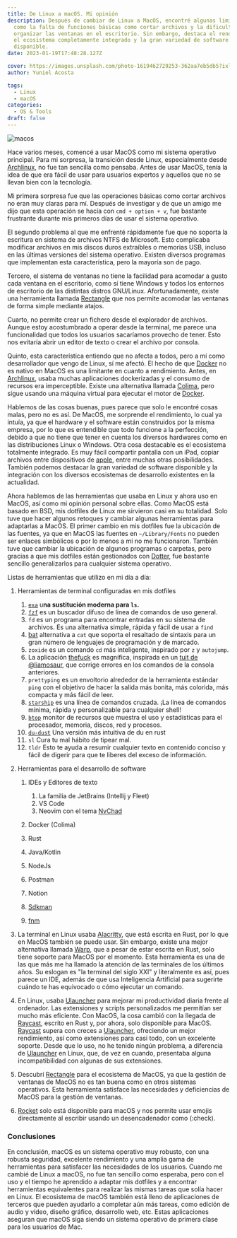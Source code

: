 ```yaml
---
title: De Linux a macOS. Mi opinión
description: Después de cambiar de Linux a MacOS, encontré algunas limitaciones
  como la falta de funciones básicas como cortar archivos y la dificultad para
  organizar las ventanas en el escritorio. Sin embargo, destaca el rendimiento,
  el ecosistema completamente integrado y la gran variedad de software
  disponible.
date: 2023-01-19T17:48:28.127Z

cover: https://images.unsplash.com/photo-1619462729253-362aa7eb5db5?ixlib=rb-4.0.3&q=80&fm=jpg&crop=entropy&cs=tinysrgb&w=4800
author: Yuniel Acosta

tags:
  - Linux
  - macOS
categories:
  - OS & Tools
draft: false
---
```


![macos](https://images.unsplash.com/photo-1620121692029-d088224ddc74?ixlib=rb-4.0.3&ixid=MnwxMjA3fDB8MHxwaG90by1wYWdlfHx8fGVufDB8fHx8&auto=format&fit=crop&w=1932&q=80 'macos')

Hace varios meses, comencé a usar MacOS como mi sistema operativo principal. Para mi sorpresa, la transición desde Linux, especialmente desde [Archlinux](https://archlinux.org/), no fue tan sencilla como pensaba. Antes de usar MacOS, tenía la idea de que era fácil de usar para usuarios expertos y aquellos que no se llevan bien con la tecnología.

Mi primera sorpresa fue que las operaciones básicas como cortar archivos no eran muy claras para mí. Después de investigar y de que un amigo me dijo que esta operación se hacía con `cmd + option + v`, fue bastante frustrante durante mis primeros días de usar el sistema operativo.

El segundo problema al que me enfrenté rápidamente fue que no soporta la escritura en sistema de archivos NTFS de Microsoft. Esto complicaba modificar archivos en mis discos duros extraíbles o memorias USB, incluso en las últimas versiones del sistema operativo. Existen diversos programas que implementan esta característica, pero la mayoría son de pago.

Tercero, el sistema de ventanas no tiene la facilidad para acomodar a gusto cada ventana en el escritorio, como sí tiene Windows y todos los entornos de escritorio de las distintas distros GNU/Linux. Afortunadamente, existe una herramienta llamada [Rectangle](https://rectangleapp.com/) que nos permite acomodar las ventanas de forma simple mediante atajos.

Cuarto, no permite crear un fichero desde el explorador de archivos. Aunque estoy acostumbrado a operar desde la terminal, me parece una funcionalidad que todos los usuarios sacaríamos provecho de tener. Esto nos evitaría abrir un editor de texto o crear el archivo por consola.

Quinto, esta característica entiendo que no afecta a todos, pero a mí como desarrollador que vengo de Linux, sí me afectó. El hecho de que [Docker](https://www.docker.com/) no es nativo en MacOS es una limitante en cuanto a rendimiento. Antes, en [Archlinux](https://archlinux.org/), usaba muchas aplicaciones dockerizadas y el consumo de recursos era imperceptible. Existe una alternativa llamada [Colima](https://github.com/abiosoft/colima), pero sigue usando una máquina virtual para ejecutar el motor de [Docker](https://www.docker.com/).

Hablemos de las cosas buenas, pues parece que solo le encontré cosas malas, pero no es así. De MacOS, me sorprende el rendimiento, lo cual ya intuía, ya que el hardware y el software están construidos por la misma empresa, por lo que es entendible que todo funcione a la perfección, debido a que no tiene que tener en cuenta los diversos hardwares como en las distribuciones Linux o Windows. Otra cosa destacable es el ecosistema totalmente integrado. Es muy fácil compartir pantalla con un iPad, copiar archivos entre dispositivos de [apple](https://www.apple.com/), entre muchas otras posibilidades. También podemos destacar la gran variedad de software disponible y la integración con los diversos ecosistemas de desarrollo existentes en la actualidad.

Ahora hablemos de las herramientas que usaba en Linux y ahora uso en MacOS, así como mi opinión personal sobre ellas. Como MacOS está basado en BSD, mis dotfiles de Linux me sirvieron casi en su totalidad. Solo tuve que hacer algunos retoques y cambiar algunas herramientas para adaptarlas a MacOS. El primer cambio en mis dotfiles fue la ubicación de las fuentes, ya que en MacOS las fuentes en `~/Library/Fonts` no pueden ser enlaces simbólicos o por lo menos a mi no me funcionaron. También tuve que cambiar la ubicación de algunos programas o carpetas, pero gracias a que mis dotfiles están gestionados con [Dotter](https://github.com/SuperCuber/dotter), fue bastante sencillo generalizarlos para cualquier sistema operativo.

Listas de herramientas que utilizo en mi día a día:

1. Herramientas de terminal configuradas en mis dotfiles

   1. [`exa`](https://the.exa.website/) u**na sustitución moderna para `ls`.**
   2. [`fzf`](https://github.com/junegunn/fzf) es un buscador difuso de línea de comandos de uso general.
   3. `fd` es un programa para encontrar entradas en su sistema de archivos. Es una alternativa simple, rápida y fácil de usar a `find`
   4. [bat](https://github.com/sharkdp/bat) alternativa a `cat` que soporta el resaltado de sintaxis para un gran número de lenguajes de programación y de marcado.
   5. `zoxide` es un comando `cd` más inteligente, inspirado por `z` y `autojump`.
   6. La aplicación [thefuck](https://github.com/nvbn/thefuck) es magnífica, inspirada en un [tuit de @liamosaur](https://twitter.com/liamosaur/status/506975850596536320), que corrige errores en los comandos de la consola anteriores.
   7. `prettyping` es un envoltorio alrededor de la herramienta estándar `ping` con el objetivo de hacer la salida más bonita, más colorida, más compacta y más fácil de leer.
   8. [`starship`](https://starship.rs/) es una línea de comandos cruzada. ¡La línea de comandos mínima, rápida y personalizable para cualquier shell!
   9. [`btop`](https://github.com/aristocratos/btop) monitor de recursos que muestra el uso y estadísticas para el procesador, memoria, discos, red y procesos.
   10. [`du-dust`](https://github.com/bootandy/dust) Una versión más intuitiva de du en rust
   11. `sl` Cura tu mal hábito de tipear mal.
   12. `tldr` Esto te ayuda a resumir cualquier texto en contenido conciso y fácil de digerir para que te liberes del exceso de información.

2. Herramientas para el desarrollo de software

   1. IDEs y Editores de texto

      1. La familia de JetBrains (Intellij y Fleet)
      2. VS Code
      3. Neovim con el tema [NvChad](https://nvchad.com/)

   2. Docker (Colima)
   3. Rust
   4. Java/Kotlin
   5. NodeJs
   6. Postman
   7. Notion
   8. [Sdkman](https://sdkman.io/)
   9. [fnm](https://github.com/Schniz/fnm)

3. La terminal en Linux usaba [Alacritty](https://github.com/alacritty/alacritty), que está escrita en Rust, por lo que en MacOS también se puede usar. Sin embargo, existe una mejor alternativa llamada [Warp](https://app.warp.dev/referral/26QGQ6), que a pesar de estar escrita en Rust, solo tiene soporte para MacOS por el momento. Esta herramienta es una de las que más me ha llamado la atención de las terminales de los últimos años. Su eslogan es "la terminal del siglo XXI" y literalmente es así, pues parece un IDE, además de que usa Inteligencia Artificial para sugerirte cuándo te has equivocado o cómo ejecutar un comando.
4. En Linux, usaba [Ulauncher](https://ulauncher.io/) para mejorar mi productividad diaria frente al ordenador. Las extensiones y scripts personalizados me permitían ser mucho más eficiente. Con MacOS, la cosa cambió con la llegada de [Raycast](https://www.raycast.com/), escrito en Rust y, por ahora, solo disponible para MacOS. [Raycast](https://www.raycast.com/) supera con creces a [Ulauncher](https://ulauncher.io/), ofreciendo un mejor rendimiento, así como extensiones para casi todo, con un excelente soporte. Desde que lo uso, no he tenido ningún problema, a diferencia de [Ulauncher](https://ulauncher.io/) en Linux, que, de vez en cuando, presentaba alguna incompatibilidad con algunas de sus extensiones.
5. Descubrí [Rectangle](https://rectangleapp.com/) para el ecosistema de MacOS, ya que la gestión de ventanas de MacOS no es tan buena como en otros sistemas operativos. Esta herramienta satisface las necesidades y deficiencias de MacOS para la gestión de ventanas.
6. [Rocket](https://matthewpalmer.net/rocket/) solo está disponible para macOS y nos permite usar emojis directamente al escribir usando un desencadenador como (:check).

### Conclusiones

En conclusión, macOS es un sistema operativo muy robusto, con una robusta seguridad, excelente rendimiento y una amplia gama de herramientas para satisfacer las necesidades de los usuarios. Cuando me cambié de Linux a macOS, no fue tan sencillo como esperaba, pero con el uso y el tiempo he aprendido a adaptar mis dotfiles y a encontrar herramientas equivalentes para realizar las mismas tareas que solía hacer en Linux. El ecosistema de macOS también está lleno de aplicaciones de terceros que pueden ayudarlo a completar aún más tareas, como edición de audio y vídeo, diseño gráfico, desarrollo web, etc. Estas aplicaciones aseguran que macOS siga siendo un sistema operativo de primera clase para los usuarios de Mac.
